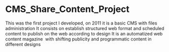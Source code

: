 # CMS_Share_Content_Project
This was the first project I developed, on 2011 it is a basic CMS with files administration It consists on establish structured web format and scheduled content to publish on the web according to design It is an automatized web content magazine  with shifting publicity and programmatic content in different designs
